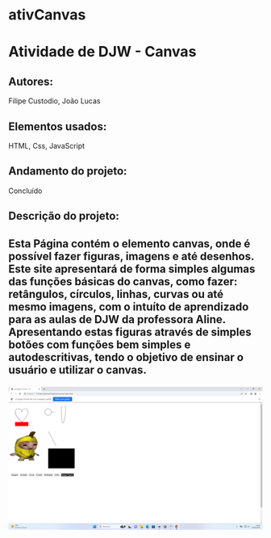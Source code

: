 # ativCanvas
<h1>Atividade de DJW - Canvas</h1>

<h2>Autores: </h2>Filipe Custodio, João Lucas

<h2>Elementos usados:</h2> HTML, Css, JavaScript

<h2>Andamento do projeto:</h2> Concluído

<h2>Descrição do projeto:<h2>
<p>
    Esta Página contém o elemento canvas, onde é possível fazer figuras, imagens e até desenhos.
    Este site apresentará de forma simples algumas das funções básicas do canvas, como fazer:
    retângulos, círculos, linhas, curvas ou até mesmo imagens, com o intuíto de aprendizado
    para as aulas de DJW da professora Aline. Apresentando estas figuras através de simples botões
    com funções bem simples e autodescritivas, tendo o objetivo de ensinar o usuário e utilizar
    o canvas.
</p>

   <img src="img/foto.png">
